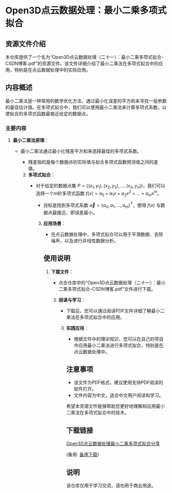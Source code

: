 # Open3D点云数据处理：最小二乘多项式拟合

## 资源文件介绍

本仓库提供了一个名为“Open3D点云数据处理（二十一）：最小二乘多项式拟合-CSDN博客.pdf”的资源文件。该文件详细介绍了最小二乘法在多项式拟合中的应用，特别是在点云数据处理中的实际应用。

## 内容概述

最小二乘法是一种常用的数学优化方法，通过最小化误差的平方和来寻找一组参数的最佳估计值。在多项式拟合中，我们可以使用最小二乘法来计算多项式系数，以使拟合的多项式函数最接近给定的数据点。

### 主要内容

1. **最小二乘法原理**：
   - 最小二乘法通过最小化残差平方和来选择最佳的多项式系数。
      - 残差指的是每个数据点的实际值与拟合多项式函数预测值之间的差值。

      2. **多项式拟合**：
         - 对于给定的数据点集 $P=\{(x_1, y_1), (x_2, y_2), ..., (x_n, y_n)\}$，我们可以选择一个$m$阶多项式函数 $f(x) = a_0 + a_1x + a_2x^2 + ... + a_mx^m$。
            - 目标是找到多项式系数 $\vec{a}=\{a_0, a_1, ..., a_m\}^T$，使得 $f(x)$ 与数据点最接近，即误差最小。

            3. **应用场景**：
               - 在点云数据处理中，多项式拟合可以用于平滑数据、去除噪声、以及进行非线性数据分析。

               ## 使用说明

               1. **下载文件**：
                  - 点击仓库中的“Open3D点云数据处理（二十一）：最小二乘多项式拟合-CSDN博客.pdf”文件进行下载。

                  2. **阅读与学习**：
                     - 下载后，您可以通过阅读PDF文件详细了解最小二乘法在多项式拟合中的应用。

                     3. **实践应用**：
                        - 根据文件中的理论知识，您可以在自己的项目中应用最小二乘法进行多项式拟合，特别是在点云数据处理中。

                        ## 注意事项

                        - 该文件为PDF格式，建议使用支持PDF阅读的软件打开。
                        - 文件内容为中文，适合中文用户阅读和学习。

                        希望本资源文件能够帮助您更好地理解和应用最小二乘法在多项式拟合中的技术。

                        ## 下载链接
                        [Open3D点云数据处理最小二乘多项式拟合分享](https://pan.quark.cn/s/921706ef303e) 

                        (备用: [备用下载](https://pan.baidu.com/s/1lELbXW5057om6ZBUMdCOGQ?pwd=1234))

                        ## 说明

                        该仓库仅用于学习交流，请勿用于商业用途。
